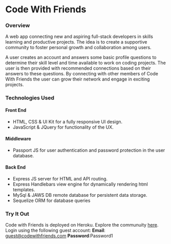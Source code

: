 # Code With Friends

### Overview
A web app connecting new and aspiring full-stack developers in skills learning and productive projects. The idea is to create a supportive community to foster personal growth and collaboration among users.

A user creates an account and answers some basic profile questions to determine their skill level and time available to work on coding projects. The user is then provided with recommended connections based on their answers to these questions. By connecting with other members of Code With Friends the user can grow their network and engage in exciting projects.

### Technologies Used
#### Front End
* HTML, CSS & UI Kit for a fully responsive UI design.
* JavaScript & JQuery for functionality of the UX.
#### Middleware
* Passport JS for user authentication and password protection in the user database.
#### Back End
* Express JS server for HTML and API routing.
* Express Handlebars view engine for dynamically rendering html templates.
* MySql & JAWS DB remote database for persistent data storage.
* Sequelize ORM for database queries

### Try It Out
Code with Friends is deployed on Heroku. Explore the communuity [here](https://coding-with-friends.herokuapp.com/). Login using the following guest account: 
**Email**: guest@codewithfriends.com **Password**:Password1


